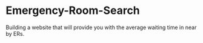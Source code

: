 # Emergency-Room-Search
Building a website that will provide you with the average waiting time in near by ERs. 
